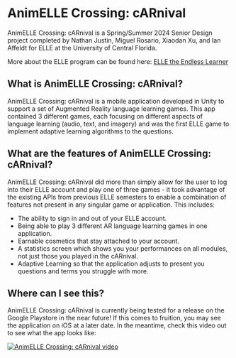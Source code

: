 # AnimELLE Crossing: cARnival

AnimELLE Crossing: cARnival is a Spring/Summer 2024 Senior Design project completed by Nathan Justin, Miguel Rosario, Xiaodan Xu, and Ian Affeldt for ELLE at the University of Central Florida.

More about the ELLE program can be found here: [ELLE the Endless Learner](https://ekjphd.com/elle/)

## What is AnimELLE Crossing: cARnival?

AnimELLE Crossing: cARnival is a mobile application developed in Unity to support a set of Augmented Reality language learning games. This app contained 3 different games, each focusing on different aspects of language learning (audio, text, and imagery) and was the first ELLE game to implement adaptive learning algorithms to the questions.

## What are the features of AnimELLE Crossing: cARnival?

AnimELLE Crossing: cARnival did more than simply allow for the user to log into their ELLE account and play one of three games - it took advantage of the existing APIs from previous ELLE semesters to enable a combination of features not present in any singular game or application. This includes:

- The ability to sign in and out of your ELLE account.
- Being able to play 3 different AR language learning games in one application.
- Earnable cosmetics that stay attached to your account.
- A statistics screen which shows you your performances on all modules, not just those you played in the cARnival.
- Adaptive Learning so that the application adjusts to present you questions and terms you struggle with more.

## Where can I see this?

AnimELLE Crossing: cARnival is currently being tested for a release on the Google Playstore in the near future! If this comes to fruition, you may see the application on iOS at a later date. In the meantime, check this video out to see what the app looks like:

[![AnimELLE Crossing: cARnival video](https://img.youtube.com/vi/dDR45asaNSs/0.jpg)](https://www.youtube.com/watch?v=dDR45asaNSs)
